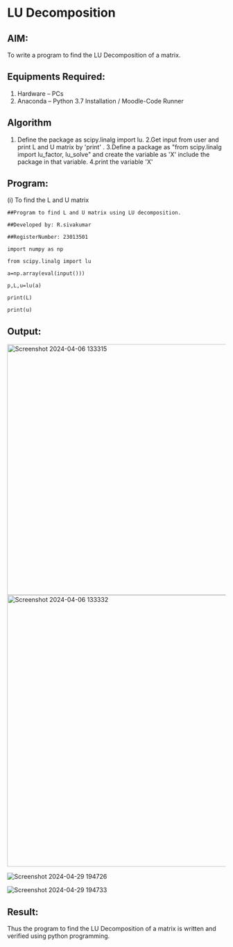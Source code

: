 # LU Decomposition 

## AIM:
To write a program to find the LU Decomposition of a matrix.

## Equipments Required:
1. Hardware – PCs
2. Anaconda – Python 3.7 Installation / Moodle-Code Runner

## Algorithm
1. Define the package as scipy.linalg import lu.
2.Get input from user and print L and U matrix by 'print' .
3.Define a package as "from scipy.linalg import lu_factor, lu_solve" and create the variable as 'X' include the package in that variable.
4.print the variable 'X'

 

## Program:
(i) To find the L and U matrix
```
##Program to find L and U matrix using LU decomposition.

##Developed by: R.sivakumar

##RegisterNumber: 23013501

import numpy as np

from scipy.linalg import lu

a=np.array(eval(input()))

p,L,u=lu(a)

print(L)

print(u)
```

## Output:
<img width="578" alt="Screenshot 2024-04-06 133315" src="https://github.com/SIVAmech123/LU-Decomposition/assets/151629067/1e1fc889-f206-4f1c-8711-0d9396b3497b">

<img width="626" alt="Screenshot 2024-04-06 133332" src="https://github.com/SIVAmech123/LU-Decomposition/assets/151629067/9c6ef281-93e8-4730-88e2-bd3ec48ced73">

![Screenshot 2024-04-29 194726](https://github.com/SIVAmech123/LU-Decomposition/assets/151629067/90036b5e-74f5-4bbf-95b2-8246a4c0f709)

![Screenshot 2024-04-29 194733](https://github.com/SIVAmech123/LU-Decomposition/assets/151629067/4832e502-404c-45c1-9928-7a3a8a0b0c40)



## Result:
Thus the program to find the LU Decomposition of a matrix is written and verified using python programming.

